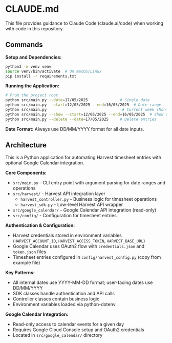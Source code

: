 # CLAUDE.md

This file provides guidance to Claude Code (claude.ai/code) when working with code in this repository.

## Commands

**Setup and Dependencies:**
```bash
python3 -m venv venv
source venv/bin/activate  # On macOS/Linux
pip install -r requirements.txt
```

**Running the Application:**
```bash
# From the project root
python src/main.py --date=17/05/2025              # Single date
python src/main.py --start=12/05/2025 --end=16/05/2025  # Date range
python src/main.py                                 # Current week (Mon-Fri)
python src/main.py --show --start=12/05/2025 --end=16/05/2025  # Show entries
python src/main.py --delete --date=17/05/2025     # Delete entries
```

**Date Format:** Always use DD/MM/YYYY format for all date inputs.

## Architecture

This is a Python application for automating Harvest timesheet entries with optional Google Calendar integration.

**Core Components:**
- `src/main.py` - CLI entry point with argument parsing for date ranges and operations
- `src/harvest/` - Harvest API integration layer
  - `harvest_controller.py` - Business logic for timesheet operations
  - `harvest_sdk.py` - Low-level Harvest API wrapper
- `src/google_calendar/` - Google Calendar API integration (read-only)
- `src/config/` - Configuration for timesheet entries

**Authentication & Configuration:**
- Harvest credentials stored in environment variables (`HARVEST_ACCOUNT_ID`, `HARVEST_ACCESS_TOKEN`, `HARVEST_BASE_URL`)
- Google Calendar uses OAuth2 flow with `credentials.json` and `token.json` files
- Timesheet entries configured in `config/harvest_config.py` (copy from example file)

**Key Patterns:**
- All internal dates use YYYY-MM-DD format; user-facing dates use DD/MM/YYYY
- SDK classes handle authentication and API calls
- Controller classes contain business logic
- Environment variables loaded via python-dotenv

**Google Calendar Integration:**
- Read-only access to calendar events for a given day
- Requires Google Cloud Console setup and OAuth2 credentials
- Located in `src/google_calendar/` directory